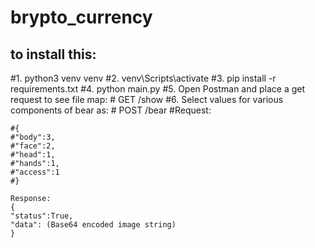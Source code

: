 # brypto_currency

## to install this:
#1. python3 venv venv
#2. venv\Scripts\activate
#3. pip install -r requirements.txt
#4. python main.py
#5. Open Postman and place a get request to see file map:
    # GET /show
#6. Select values for various components of bear as:
    # POST /bear
    #Request:
    
    #{
    #"body":3,
    #"face":2,
    #"head":1,
    #"hands":1,
    #"access":1
    #}
    
    Response:
    {
    "status":True,
    "data": (Base64 encoded image string)
    }
    
